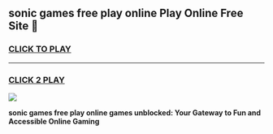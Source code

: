
## sonic games free play online Play Online Free Site 👋
<h3>
<a href="https://download.freeplayer.one?title=sonic_games_free_play_online&ref=21F">CLICK TO PLAY</a></h3>
<hr>

<h3>
<a href="https://download.freeplayer.one?title=sonic_games_free_play_online&ref=21F">CLICK 2 PLAY</a>
  
</h3>

<a href="https://download.freeplayer.one?title=sonic_games_free_play_online&ref=21F"><img src="https://cdnb.artstation.com/p/assets/images/images/032/539/853/original/anto-thomas-button-gif.gif"></a>


**sonic games free play online games unblocked: Your Gateway to Fun and Accessible Online Gaming**
